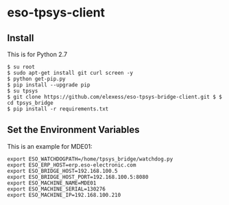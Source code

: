 # eso-tpsys-client

## Install 

This is for Python 2.7

```
$ su root
$ sudo apt-get install git curl screen -y
$ python get-pip.py
$ pip install --upgrade pip
$ su tpsys
$ git clone https://github.com/elexess/eso-tpsys-bridge-client.git $ $ cd tpsys_bridge
$ pip install -r requirements.txt
```

## Set the Environment Variables

This is an example for MDE01:

```
export ESO_WATCHDOGPATH=/home/tpsys_bridge/watchdog.py
export ESO_ERP_HOST=erp.eso-electronic.com
export ESO_BRIDGE_HOST=192.168.100.5
export ESO_BRIDGE_HOST_PORT=192.168.100.5:8080
export ESO_MACHINE_NAME=MDE01
export ESO_MACHINE_SERIAL=130276
export ESO_MACHINE_IP=192.168.100.210
```